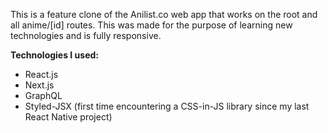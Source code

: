 This is a feature clone of the Anilist.co web app that works on the root and all anime/[id] routes. This was made for the purpose of learning new technologies and is fully responsive.

<strong>Technologies I used:</strong>

<ul>
  <li>React.js</li>
  <li>Next.js</li>
  <li>GraphQL</li>
  <li>Styled-JSX (first time encountering a CSS-in-JS library since my last React Native project)</li>
</ul>
